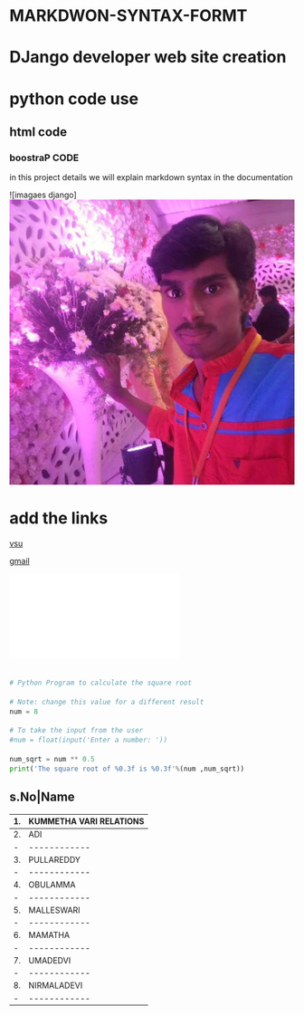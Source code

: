 # MARKDWON-SYNTAX-FORMT
# DJango developer web site creation 
# python code use 
## html code 
### boostraP CODE
in this project details we will explain markdown syntax in the documentation 


![imagaes django]
![](https://raw.githubusercontent.com/Adi19471/MARKDWON-SYNTAX-FORMT/main/IMG_20181103_181925.jpg)


# add the links 

[vsu](http://www.simhapuriuniv.ac.in/)

[gmail](https://mail.google.com/mail/u/0/?tab=rm&ogbl#inbox)

![save the children](file:///C:/Users/MVR%20REDDY/Desktop/chinna/save%20the%20children.html)



~~~python

# Python Program to calculate the square root

# Note: change this value for a different result
num = 8 

# To take the input from the user
#num = float(input('Enter a number: '))

num_sqrt = num ** 0.5
print('The square root of %0.3f is %0.3f'%(num ,num_sqrt))

~~~


s.No|Name
------------
1.|KUMMETHA VARI RELATIONS
-|------------
2.|ADI
-|------------
3.|PULLAREDDY
-|------------
4.|OBULAMMA
-|------------
5.|MALLESWARI
-|------------
6.|MAMATHA
-|------------
7.|UMADEDVI
-|------------
8.|NIRMALADEVI
-|------------


